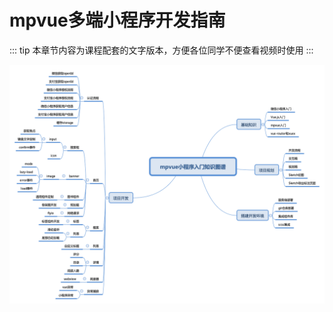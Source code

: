 # mpvue多端小程序开发指南

::: tip
本章节内容为课程配套的文字版本，方便各位同学不便查看视频时使用
:::

![knowledge](./images/knowledge.png)
